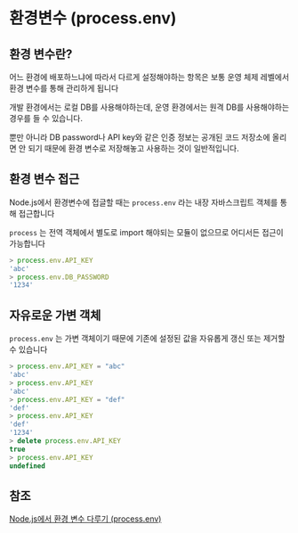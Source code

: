 # 환경변수 (process.env)

## 환경 변수란?

어느 환경에 배포하느냐에 따라서 다르게 설정해야하는 항목은 보통 운영 체제 레벨에서 환경 변수를 통해 관리하게 됩니다

개발 환경에서는 로컬 DB를 사용해야하는데, 운영 환경에서는 원격 DB를 사용해야하는 경우를 들 수 있습니다. 

뿐만 아니라 DB password나 API key와 같은 인증 정보는 공개된 코드 저장소에 올리면 안 되기 때문에 환경 변수로 저장해놓고 사용하는 것이 일반적입니다.

## 환경 변수 접근

Node.js에서 환경변수에 접글할 때는 `process.env` 라는 내장 자바스크립트 객체를 통해 접근합니다

`process` 는 전역 객체에서 별도로 import 해야되는 모듈이 없으므로 어디서든 접근이 가능합니다

```jsx
> process.env.API_KEY
'abc'
> process.env.DB_PASSWORD
'1234'
```

## 자유로운 가변 객체

`process.env` 는 가변 객체이기 때문에 기존에 설정된 값을 자유롭게 갱신 또는 제거할 수 있습니다

```jsx
> process.env.API_KEY = "abc"
'abc'
> process.env.API_KEY
'abc'
> process.env.API_KEY = "def"
'def'
> process.env.API_KEY
'def'
'1234'
> delete process.env.API_KEY
true
> process.env.API_KEY
undefined
```

## 참조

[Node.js에서 환경 변수 다루기 (process.env)](https://www.daleseo.com/js-node-process-env/)